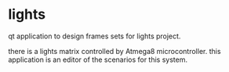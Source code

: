 # lights
qt application to design frames sets for lights project.

there is a lights matrix controlled by Atmega8 microcontroller.
this application is an editor of the scenarios for this system.

